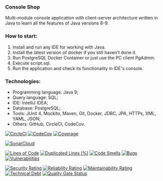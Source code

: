 ### Console Shop
Multi-module console application with client-server architecture written in Java
to learn all the features of Java versions 8-9.
  
  
  
### How to start:
1. Install and run any IDE for working with Java.
2. Install the latest version of docker if you still haven't done it.
3. Run PostgreSQL Docker Container or just use the PC client PgAdmin.
4. Execute script.sql.
5. Run the application and check its functionality in IDE's console.
  
  
  
### Technologies:
- Programming language: Java 9;
- Query language: SQL;
- IDE: IntelliJ IDEA;
- Database: PostgreSQL;
- Tools: JUnit 4, Mockito, Maven, Git, Docker, JDBC, JPA, HTTPs, XML, YAML, JSON;
- Others: GitHub, CircleCI, CodeCov.

[![CircleCI](https://circleci.com/gh/Crazy-pro/console-shop.svg?style=svg)](https://app.circleci.com/gh/Crazy-pro/console-shop)
[![CodeCov](https://codecov.io/gh/Crazy-pro/console-shop/branch/master/graph/badge.svg)](https://codecov.io/gh/Crazy-pro/console-shop)
[![Coverage](https://sonarcloud.io/api/project_badges/measure?project=Crazy-pro_console-shop&metric=coverage)](https://sonarcloud.io/summary/new_code?id=Crazy-pro_console-shop)

[![SonarCloud](https://sonarcloud.io/images/project_badges/sonarcloud-black.svg)](https://sonarcloud.io/summary/new_code?id=Crazy-pro_console-shop)

[![Lines of Code](https://sonarcloud.io/api/project_badges/measure?project=Crazy-pro_console-shop&metric=ncloc)](https://sonarcloud.io/summary/new_code?id=Crazy-pro_console-shop)
[![Duplicated Lines (%)](https://sonarcloud.io/api/project_badges/measure?project=Crazy-pro_console-shop&metric=duplicated_lines_density)](https://sonarcloud.io/summary/new_code?id=Crazy-pro_console-shop)
[![Code Smells](https://sonarcloud.io/api/project_badges/measure?project=Crazy-pro_console-shop&metric=code_smells)](https://sonarcloud.io/summary/new_code?id=Crazy-pro_console-shop)
[![Bugs](https://sonarcloud.io/api/project_badges/measure?project=Crazy-pro_console-shop&metric=bugs)](https://sonarcloud.io/summary/new_code?id=Crazy-pro_console-shop)
[![Vulnerabilities](https://sonarcloud.io/api/project_badges/measure?project=Crazy-pro_console-shop&metric=vulnerabilities)](https://sonarcloud.io/summary/new_code?id=Crazy-pro_console-shop)

[![Security Rating](https://sonarcloud.io/api/project_badges/measure?project=Crazy-pro_console-shop&metric=security_rating)](https://sonarcloud.io/summary/new_code?id=Crazy-pro_console-shop)
[![Reliability Rating](https://sonarcloud.io/api/project_badges/measure?project=Crazy-pro_console-shop&metric=reliability_rating)](https://sonarcloud.io/summary/new_code?id=Crazy-pro_console-shop)
[![Maintainability Rating](https://sonarcloud.io/api/project_badges/measure?project=Crazy-pro_console-shop&metric=sqale_rating)](https://sonarcloud.io/summary/new_code?id=Crazy-pro_console-shop)
[![Technical Debt](https://sonarcloud.io/api/project_badges/measure?project=Crazy-pro_console-shop&metric=sqale_index)](https://sonarcloud.io/summary/new_code?id=Crazy-pro_console-shop)
[![Quality Gate Status](https://sonarcloud.io/api/project_badges/measure?project=Crazy-pro_console-shop&metric=alert_status)](https://sonarcloud.io/summary/new_code?id=Crazy-pro_console-shop)

